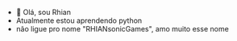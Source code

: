 - 👋 Olá, sou Rhian
- Atualmente estou aprendendo python
- não ligue pro nome "RHIANsonicGames", amo muito esse nome

